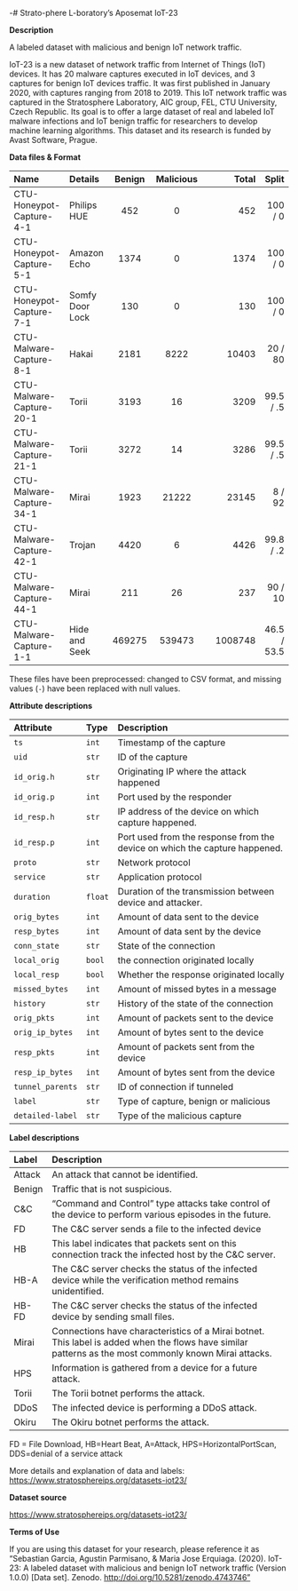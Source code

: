 -# Strato-phere L-boratory’s Aposemat IoT-23

**Description**

A labeled dataset with malicious and benign IoT network traffic.

IoT-23 is a new dataset of network traffic from Internet of Things (IoT)
devices. It has 20 malware captures executed in IoT devices, and 3 captures for
benign IoT devices traffic. It was first published in January 2020, with
captures ranging from 2018 to 2019. This IoT network traffic was captured in the
Stratosphere Laboratory, AIC group, FEL, CTU University, Czech Republic. Its
goal is to offer a large dataset of real and labeled IoT malware infections and
IoT benign traffic for researchers to develop machine learning algorithms. This
dataset and its research is funded by Avast Software, Prague.

**Data files & Format**

| Name                     | Details         | Benign | Malicious |     |   Total |       Split |
|:-------------------------|:----------------|:------:|:---------:|-----|--------:|------------:|
| CTU-Honeypot-Capture-4-1 | Philips HUE     |  452   |     0     |     |     452 |     100 / 0 |
| CTU-Honeypot-Capture-5-1 | Amazon Echo     |  1374  |     0     |     |    1374 |     100 / 0 |
| CTU-Honeypot-Capture-7-1 | Somfy Door Lock |  130   |     0     |     |     130 |     100 / 0 |
| CTU-Malware-Capture-8-1  | Hakai           |  2181  |   8222    |     |   10403 |     20 / 80 |
| CTU-Malware-Capture-20-1 | Torii           |  3193  |    16     |     |    3209 |   99.5 / .5 |
| CTU-Malware-Capture-21-1 | Torii           |  3272  |    14     |     |    3286 |   99.5 / .5 |
| CTU-Malware-Capture-34-1 | Mirai           |  1923  |   21222   |     |   23145 |      8 / 92 |
| CTU-Malware-Capture-42-1 | Trojan          |  4420  |     6     |     |    4426 |   99.8 / .2 |
| CTU-Malware-Capture-44-1 | Mirai           |  211   |    26     |     |     237 |     90 / 10 |
| CTU-Malware-Capture-1-1  | Hide and Seek   | 469275 |  539473   |     | 1008748 | 46.5 / 53.5 |

These files have been preprocessed: changed to CSV format, and missing values (`-`) have been
replaced with null values.

**Attribute descriptions**

| Attribute         | Type     | Description                                                                 |
|:------------------|:---------|:----------------------------------------------------------------------------|
| `ts`              | `int`    | Timestamp of the capture                                                    |
| `uid`             | `str`    | ID of the capture                                                           |
| `id_orig.h`       | `str`    | Originating IP where the attack happened                                    |
| `id_orig.p`       | `int`    | Port used by the responder                                                  |
| `id_resp.h`       | `str`    | IP address of the device on which capture happened.                         |
| `id_resp.p`       | `int`    | Port used from the response from the device on which the capture happened.  |
| `proto`           | `str`    | Network protocol                                                            |
| `service`         | `str`    | Application protocol                                                        |
| `duration`        | `float`  | Duration of the transmission between device and attacker.                   |
| `orig_bytes`      | `int`    | Amount of data sent to the device                                           |
| `resp_bytes`      | `int`    | Amount of data sent by the device                                           |
| `conn_state`      | `str`    | State of the connection                                                     |
| `local_orig`      | `bool`   | the connection originated locally                                           |
| `local_resp`      | `bool`   | Whether the response originated locally                                     |
| `missed_bytes`    | `int`    | Amount of missed bytes in a message                                         |
| `history`         | `str`    | History of the state of the connection                                      |
| `orig_pkts`       | `int`    | Amount of packets sent to the device                                        |
| `orig_ip_bytes`   | `int`    | Amount of bytes sent to the device                                          |
| `resp_pkts`       | `int`    | Amount of packets sent from the device                                      |
| `resp_ip_bytes`   | `int`    | Amount of bytes sent from the device                                        |
| `tunnel_parents`  | `str`    | ID of connection if tunneled                                                |
| `label`           | `str`    | Type of capture, benign or malicious                                        |
| `detailed-label`  | `str`    | Type of the malicious capture                                               |

**Label descriptions**

| Label   | Description                                                                                                                                             |
|:--------|:--------------------------------------------------------------------------------------------------------------------------------------------------------|
| Attack  | An attack that cannot be identified.                                                                                                                    |
| Benign  | Traffic that is not suspicious.                                                                                                                         |
| C&C     | “Command and Control” type attacks take control of the device to perform various episodes in the future.                                                |
| FD      | The C&C server sends a file to the infected device                                                                                                      |
| HB      | This label indicates that packets sent on this connection track the infected host by the C&C server.                                                    |
| HB-A    | The C&C server checks the status of the infected device while the verification method remains unidentified.                                             |
| HB-FD   | The C&C server checks the status of the infected device by sending small files.                                                                         |
| Mirai   | Connections have characteristics of a Mirai botnet. This label is added when the flows have similar patterns as the most commonly known Mirai attacks.  |
| HPS     | Information is gathered from a device for a future attack.                                                                                              |
| Torii   | The Torii botnet performs the attack.                                                                                                                   |
| DDoS    | The infected device is performing a DDoS attack.                                                                                                        |
| Okiru   | The Okiru botnet performs the attack.                                                                                                                   |

FD = File Download, HB=Heart Beat, A=Attack, HPS=HorizontalPortScan, DDS=denial
of a service attack

More details and explanation of data and
labels: <https://www.stratosphereips.org/datasets-iot23/>

**Dataset source**

<https://www.stratosphereips.org/datasets-iot23/>

**Terms of Use**

If you are using this dataset for your research, please reference it as
“Sebastian Garcia, Agustin Parmisano, & Maria Jose Erquiaga. (2020). IoT-23: A
labeled dataset with malicious and benign IoT network traffic (Version 1.0.0)
[Data set]. Zenodo. http://doi.org/10.5281/zenodo.4743746”

